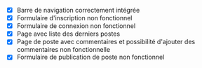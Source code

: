 - [X] Barre de navigation correctement intégrée
- [X] Formulaire d'inscription non fonctionnel
- [X] Formulaire de connexion non fonctionnel
- [X] Page avec liste des derniers postes
- [X] Page de poste avec commentaires et possibilité d'ajouter des commentaires non fonctionnelle
- [X] Formulaire de publication de poste non fonctionnel